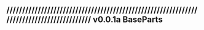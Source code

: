 ////////////////////////////////////////////////////////////////////////////////////////
v0.0.1a BaseParts 
----------------------------------------------------------------------------------------
